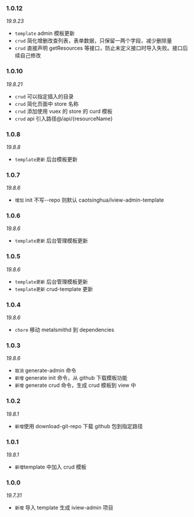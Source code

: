 ### 1.0.12

_19.9.23_

- `template` admin 模板更新
- `crud` 简化增删改查列表，表单数据，只保留一两个字段，减少删除量
- `crud` 直接声明 getResources 等接口，防止未定义接口时导入失败。接口后续自己修改

### 1.0.10

_19.8.21_

- `crud` 可以指定插入的目录
- `crud` 简化页面中 store 名称
- `crud` 添加使用 vuex 的 store 的 curd 模板
- `crud` api 引入路径@/api/{resourceName}

### 1.0.8

_19.8.8_

- `template更新` 后台模板更新

### 1.0.7

_19.8.6_

- `增加` init 不写--repo 则默认 caotsinghua/iview-admin-template

### 1.0.6

_19.8.6_

- `template更新` 后台管理模板更新

### 1.0.5

_19.8.6_

- `template更新` 后台管理模板更新
- `template更新` crud-template 更新

### 1.0.4

_19.8.6_

- `chore` 移动 metalsmithd 到 dependencies

### 1.0.3

_19.8.6_

- `取消` generate-admin 命令
- `新增` generate init 命令，从 github 下载模板功能
- `新增` generate crud 命令，生成 crud 模板到 view 中

### 1.0.2

_19.8.1_

- `新增`使用 download-git-repo 下载 github 包到指定路径

### 1.0.1

_19.8.1_

- `新增`template 中加入 crud 模板

### 1.0.0

_19.7.31_

- `新增` 导入 template 生成 iview-admin 项目
